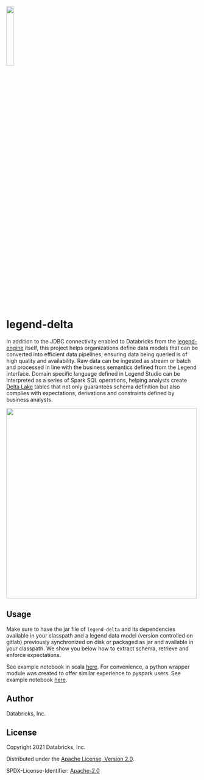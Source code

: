 <img width="20%" src="https://github.com/finos/legend-delta/blob/main/images/legend-delta.png?raw=true.png">

# legend-delta

In addition to the JDBC connectivity enabled to Databricks from the [legend-engine](https://github.com/finos/legend-engine/tree/master/docs/databricks) itself, 
this project helps organizations define data models that can be converted into efficient data pipelines, ensuring data being queried
is of high quality and availability. Raw data can be ingested as stream or batch and processed in line with the business semantics 
defined from the Legend interface. Domain specific language defined in Legend Studio can be interpreted as a series of Spark SQL operations,
helping analysts create [Delta Lake](https://delta.io/) tables that not only guarantees schema definition but also complies
with expectations, derivations and constraints defined by business analysts.

<img src="https://github.com/finos/legend-delta/blob/main/images/legend-delta-workflow.png?raw=true" width="500">

## Usage

Make sure to have the jar file of `legend-delta` and its dependencies available in your classpath and a legend data model 
(version controlled on gitlab) previously synchronized on disk or packaged as jar and available in your classpath.
We show you below how to extract schema, retrieve and enforce expectations.

See example notebook in scala [here](https://github.com/finos/legend-delta/blob/main/databricks-scala.ipynb). 
For convenience, a python wrapper module was created to offer similar experience to pyspark users. 
See example notebook [here](https://github.com/finos/legend-delta/blob/main/databricks-python.ipynb).

## Author

Databricks, Inc.

## License

Copyright 2021 Databricks, Inc.

Distributed under the [Apache License, Version 2.0](http://www.apache.org/licenses/LICENSE-2.0).

SPDX-License-Identifier: [Apache-2.0](https://spdx.org/licenses/Apache-2.0)
